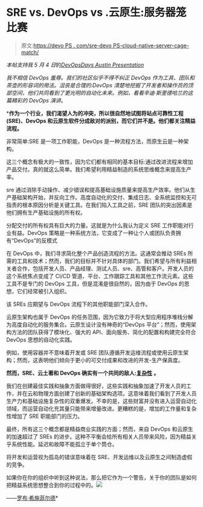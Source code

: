 # SRE vs. DevOps vs .云原生:服务器笼比赛

> 原文:[https://devo PS . com/sre-devo PS-cloud-native-server-cage-match/](https://devops.com/sre-devops-cloud-native-server-cage-match/)

*本帖支持我 5 月 4 日*的[*DevOpsDays Austin Presentation*](http://sched.co/AOQX)

*我不相信 DevOps 羞辱。我们的社区似乎不得不纠正 DevOps 作为工具、团队和茶壶的形容词的用法。沮丧是合理的:DevOps 清楚地挖掘了开发者和操作员的顶部空间，他们共同看到了更光明的自动化未来。例如，看看辛迪·斯里德哈兰的这篇精彩的 DevOps 演讲。*

 ***作为一个行业，我们渴望人为的冲突，所以很自然地试图将站点可靠性工程(SRE)、DevOps 和云原生软件分成敌对的派别，而它们并不是。他们都关注精益流程。**

非常简单:SRE 是一项工作职能，DevOps 是一种流程方法，而原生云是一种架构。

这三个概念有极大的一致性，因为它们都有相同的基本目标:通过改进流程来增加产品交付。真的就这么简单。我们希望利用精益制造的系统思维概念来提高生产率。

sre 通过消除手动操作、减少错误和提高基础设施质量来提高生产效率。他们从生产基础架构开始，并反向工作。高度自动化的交付、集成日志、全系统监控和无可指责的根本原因分析是关键工具。在我们陷入工具之前，SRE 团队的突出因素是他们拥有生产基础设施的所有权。

分配交付的所有权具有巨大的力量。这就是为什么我认为定义 SRE 工作职能对行业有益。DevOps 策略是一种系统方法，它变成了一种让个人或团队负责拥有“DevOps”的反模式

在 DevOps 中，我们寻求简化整个产品创造流程的方法。这通常会推动 SREs 所需的工具和技术；然而，我们的目标并不针对具体的部门。我们希望与所有利益相关者合作，包括开发人员、产品经理、测试人员、sre、高管和客户。开发人员的这个系统焦点变成了 CI/CD 管道、平台、工作跟踪工具和其他工作流元素。这些工具不是专门的 DevOps 工具，但是混淆是很自然的，因为由于 DevOps 的思想，它们经常被引入组织。

该 SREs 应期望与 DevOps 流程下的其他职能部门深入合作。

云原生架构也属于 DevOps 的任务范围，因为它致力于将大型应用程序堆栈分解为高度自动化的服务集合。云原生设计没有神奇的“DevOps 平台”；然而，使用架构方法的团队获得了模块化、强大的 API、面向服务、简化的配置和构建完全符合 DevOps 思想的自动化实践。

例如，使用容器并不意味着开发或 SRE 团队遵循开发运维流程或使用云原生架构；然而，这表明他们倾向于更小的可交付成果和改进的开发-生产保真度。

**然而，SRE、云土著和 DevOps 确实有一个共同的敌人:[复杂性](https://robhirschfeld.com/2016/11/17/devops-vs-cloud-native-damn-where-did-all-this-platform-complexity-come-from/)** **。**

我们在创建最佳实践和抽象方面做得很好，这些实践和抽象加速了开发人员的工作，并在云和物理方面创建了创新的基础架构选项。这意味着我们看到了开发人员生产力和基础设施复杂性的双重爆发。不幸的是，这些财富并没有进入运营自动化领域，而运营自动化充其量只能带来增量改进。更糟糕的是，增加的工作量和复杂性增加了 SRE 职能部门的压力。

最终，所有这三个概念都是精益商业实践的方面；然而，来自 DevOps 和云原生的加速超过了 SREs 的进步。这种不平衡会给所有相关人员带来风险，因为精益关乎系统性能。延迟和故障不能孤立于单个筒仓。

将开发和运营视为孤岛的错误意味着在 SRE、开发运维以及云原生之间制造虚假的竞争。

如果你在你的组织中听到这种说法，那么把它作为一个警告，关于你的团队是如何把精益系统思想整合到你的过程中的。![](../Images/9861f69a3b62cb55e03dfacfa745e324.png)

——[罗布·希施菲尔德](https://devops.com/author/rob_hirschfeld/)*